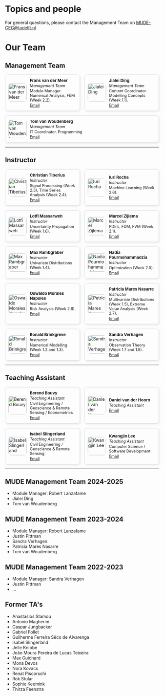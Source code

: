 # Topics and people

For general questions, please contact the Management Team on [MUDE-CEG@tudelft.nl](mailto:MUDE-CEG@tudelft.nl)

<style>
.team-container {
  display: flex;
  flex-wrap: wrap;
  gap: 15px;
  margin: 0;
  padding: 0;
}
.team-card {
  flex: 1 1 calc(33.333% - 15px);
  box-sizing: border-box;
  display: flex;
  align-items: center;
  gap: 10px;
  padding: 10px;
  border: 1px solid #ddd;
  border-radius: 8px;
  box-shadow: 2px 2px 6px rgba(0,0,0,0.1);
  margin: 0;
}
.team-card img {
  width: 60px;
  height: 60px;
  object-fit: cover;
  border-radius: 8px;
}
.team-info {
  text-align: left;
  font-size: 0.9em;
}
.team-info h3 {
  margin: 0;
  font-size: 1.05em;
}
.team-info p {
  margin: 2px 0;
}
/* Responsive: 2 per row on tablets, 1 per row on mobile */
@media (max-width: 900px) {
  .team-card { flex: 1 1 calc(50% - 15px); }
}
@media (max-width: 600px) {
  .team-card { flex: 1 1 100%; }
}
</style>

# Our Team

## Management Team

<div class='team-container'><div class="team-card">
<img src="https://files.mude.citg.tudelft.nl/Frans.jpg" alt="Frans van der Meer" class="dark-light">
<div class="team-info">
<h3>Frans van der Meer</h3>
<p><em>Management Team</em></p>
<p>Module Manager.
Numerical Analysis, FEM (Week 2.2).</p>
<a href="mailto:F.P.vanderMeer@tudelft.nl">Email</a>
</div>
</div><div class="team-card">
<img src="https://files.mude.citg.tudelft.nl/jialei.jpg" alt="Jialei Ding" class="dark-light">
<div class="team-info">
<h3>Jialei Ding</h3>
<p><em>Management Team</em></p>
<p>Content Coordinator.
Modelling Concepts (Week 1.1).</p>
<a href="mailto:J.D.Ding@tudelft.nl">Email</a>
</div>
</div><div class="team-card">
<img src="https://files.mude.citg.tudelft.nl/Tom.jpg" alt="Tom van Woudenberg" class="dark-light">
<div class="team-info">
<h3>Tom van Woudenberg</h3>
<p><em>Management Team</em></p>
<p>IT Coordinator.
Programming</p>
<a href="mailto:T.R.vanWoudenberg@tudelft.nl">Email</a>
</div>
</div></div>

---

## Instructor

<div class='team-container'><div class="team-card">
<img src="https://files.mude.citg.tudelft.nl/Christian.jpg" alt="Christian Tiberius" class="dark-light">
<div class="team-info">
<h3>Christian Tiberius</h3>
<p><em>Instructor</em></p>
<p>Signal Processing (Week 2.3),
Time Series Analysis (Week 2.4).</p>
<a href="mailto:C.C.J.M.Tiberius@tudelft.nl">Email</a>
</div>
</div><div class="team-card">
<img src="https://files.mude.citg.tudelft.nl/Iuri.webp" alt="Iuri Rocha" class="dark-light">
<div class="team-info">
<h3>Iuri Rocha</h3>
<p><em>Instructor</em></p>
<p>Machine Learning (Week 2.6).</p>
<a href="mailto:I.Rocha@tudelft.nl">Email</a>
</div>
</div><div class="team-card">
<img src="https://files.mude.citg.tudelft.nl/lotfi.jpg" alt="Lotfi Massarweh" class="dark-light">
<div class="team-info">
<h3>Lotfi Massarweh</h3>
<p><em>Instructor</em></p>
<p>Uncertainty Propagation (Week 1.6).</p>
<a href="mailto:L.Massarweh@tudelft.nl">Email</a>
</div>
</div><div class="team-card">
<img src="https://files.mude.citg.tudelft.nl/marcel.webp" alt="Marcel Zijlema" class="dark-light">
<div class="team-info">
<h3>Marcel Zijlema</h3>
<p><em>Instructor</em></p>
<p>PDE’s, FDM, FVM (Week 2.1).</p>
<a href="mailto:M.Zijlema@tudelft.nl">Email</a>
</div>
</div><div class="team-card">
<img src="https://files.mude.citg.tudelft.nl/Max.png" alt="Max Rambgraber" class="dark-light">
<div class="team-info">
<h3>Max Rambgraber</h3>
<p><em>Instructor</em></p>
<p>Univariate Distributions (Week 1.4).</p>
<a href="mailto:M.Rambgraber@tudelft.nl">Email</a>
</div>
</div><div class="team-card">
<img src="https://files.mude.citg.tudelft.nl/nadia.webp" alt="Nadia Pourmohammadzia" class="dark-light">
<div class="team-info">
<h3>Nadia Pourmohammadzia</h3>
<p><em>Instructor</em></p>
<p>Optimization (Week 2.5).</p>
<a href="mailto:N.Pourmohammadzia@tudelft.nl">Email</a>
</div>
</div><div class="team-card">
<img src="https://files.mude.citg.tudelft.nl/oswaldo.webp" alt="Oswaldo Morales Napoles" class="dark-light">
<div class="team-info">
<h3>Oswaldo Morales Napoles</h3>
<p><em>Instructor</em></p>
<p>Risk Analysis (Week 2.8).</p>
<a href="mailto:O.MoralesNapoles@tudelft.nl">Email</a>
</div>
</div><div class="team-card">
<img src="https://files.mude.citg.tudelft.nl/Patricia.jpg" alt="Patricia Mares Nasarre" class="dark-light">
<div class="team-info">
<h3>Patricia Mares Nasarre</h3>
<p><em>Instructor</em></p>
<p>Multivariate Distributions (Week 1.5), Extreme Value Analysis (Week 2.7).</p>
<a href="mailto:P.MaresNasarre@tudelft.nl">Email</a>
</div>
</div><div class="team-card">
<img src="https://files.mude.citg.tudelft.nl/Ronald.jpg" alt="Ronald Brinkgreve" class="dark-light">
<div class="team-info">
<h3>Ronald Brinkgreve</h3>
<p><em>Instructor</em></p>
<p>Numerical Modelling (Week 1.2 and 1.3).</p>
<a href="mailto:R.B.J.Brinkgreve@tudelft.nl">Email</a>
</div>
</div><div class="team-card">
<img src="https://files.mude.citg.tudelft.nl/sandra.jpg" alt="Sandra Verhagen" class="dark-light">
<div class="team-info">
<h3>Sandra Verhagen</h3>
<p><em>Instructor</em></p>
<p>Observation Theory (Week 1.7 and 1.8).</p>
<a href="mailto:Sandra.Verhagen@tudelft.nl">Email</a>
</div>
</div></div>

---

## Teaching Assistant

<div class='team-container'><div class="team-card">
<img src="https://files.mude.citg.tudelft.nl/berend.jpg" alt="Berend Bouvy" class="dark-light">
<div class="team-info">
<h3>Berend Bouvy</h3>
<p><em>Teaching Assistant</em></p>
<p>Civil Engineering / Geoscience & Remote Sensing / Econometrics</p>
<a href="mailto:b.n.bouvy@student.tudelft.nl">Email</a>
</div>
</div><div class="team-card">
<img src="https://files.mude.citg.tudelft.nl/Daniel.jpg" alt="Daniel van der Hoorn" class="dark-light">
<div class="team-info">
<h3>Daniel van der Hoorn</h3>
<p><em>Teaching Assistant</em></p>
<p></p>
<a href="mailto:D.J.vanderhoorn@student.tudelft.nl">Email</a>
</div>
</div><div class="team-card">
<img src="https://files.mude.citg.tudelft.nl/Isabel.jpg" alt="Isabel Slingerland" class="dark-light">
<div class="team-info">
<h3>Isabel Slingerland</h3>
<p><em>Teaching Assistant</em></p>
<p>Civil Engineering / Geoscience & Remote Sensing</p>
<a href="mailto:I.C.SLingerland-1@student.tudelft.nl">Email</a>
</div>
</div><div class="team-card">
<img src="https://files.mude.citg.tudelft.nl/Kwangjin.jpg" alt="Kwangjin Lee" class="dark-light">
<div class="team-info">
<h3>Kwangjin Lee</h3>
<p><em>Teaching Assistant</em></p>
<p>Computer Science / Software Development</p>
<a href="mailto:K.lee-5@student.tudelft.nl">Email</a>
</div>
</div></div>

---



## MUDE Management Team 2024-2025
- Module Manager: Robert Lanzafame
- Jialei Ding
- Tom van Woudenberg

## MUDE Management Team 2023-2024
- Module Manager: Robert Lanzafame
- Justin Pittman
- Sandra Verhagen
- Patricia Mares Nasarre
- Tom van Woudenberg

## MUDE Management Team 2022-2023
- Module Manager: Sandra Verhagen
- Justin Pittman
- ...

## Former TA's
- Anastasios Stamou
- Antonio Magherini
- Caspar Jungbacker
- Gabriel Follet
- Guilherme Ferreira Sêco de Alvarenga
- Isabel Slingerland
- Jelle Knibbe
- João Moura Pereira de Lucas Teixeira
- Max Guichard
- Mona Devos
- Nora Kovacs
- Renat Piscorschi
- Rok Stular
- Sophie Keemink
- Thirza Feenstra
